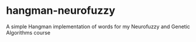 # hangman-neurofuzzy
A simple Hangman implementation of words for my Neurofuzzy and Genetic Algorithms course
